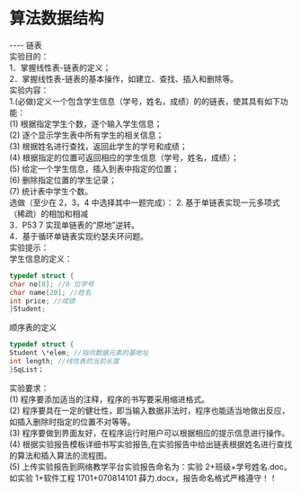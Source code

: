 # 算法数据结构

---- 链表  
实验目的：  
1．掌握线性表-链表的定义；  
2．掌握线性表-链表的基本操作，如建立、查找、插入和删除等。  
实验内容：  
1.(必做)定义一个包含学生信息（学号，姓名，成绩）的的链表，使其具有如下功能：  
(1) 根据指定学生个数，逐个输入学生信息；  
(2) 逐个显示学生表中所有学生的相关信息；  
(3) 根据姓名进行查找，返回此学生的学号和成绩；  
(4) 根据指定的位置可返回相应的学生信息（学号，姓名，成绩）；  
(5) 给定一个学生信息，插入到表中指定的位置；  
(6) 删除指定位置的学生记录；  
(7) 统计表中学生个数。  
选做（至少在 2，3，4 中选择其中一题完成）： 2. 基于单链表实现一元多项式（稀疏）的相加和相减  
3．P53 7 实现单链表的“原地”逆转。  
4．基于循环单链表实现约瑟夫环问题。  
实验提示：  
学生信息的定义：

```cpp
typedef struct {
char no[8]; //8 位学号
char name[20]; //姓名
int price; //成绩
}Student;
```

顺序表的定义

```cpp
typedef struct {
Student \*elem; //指向数据元素的基地址
int length; //线性表的当前长度
}SqList；
```

实验要求：  
(1) 程序要添加适当的注释，程序的书写要采用缩进格式。  
(2) 程序要具在一定的健壮性，即当输入数据非法时，程序也能适当地做出反应，如插入删除时指定的位置不对等等。  
(3) 程序要做到界面友好，在程序运行时用户可以根据相应的提示信息进行操作。  
(4) 根据实验报告模板详细书写实验报告,在实验报告中给出链表根据姓名进行查找的算法和插入算法的流程图。  
(5) 上传实验报告到网络教学平台实验报告命名为：实验 2+班级+学号姓名.doc。如实验 1+软件工程 1701+070814101 薛力.docx，报告命名格式严格遵守！！

